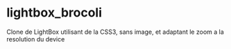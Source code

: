 lightbox_brocoli
================

Clone de LightBox utilisant de la CSS3, sans image, et adaptant le zoom a la resolution du device